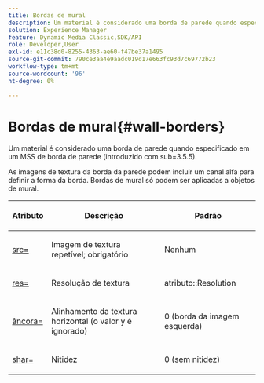 ```yaml
---
title: Bordas de mural
description: Um material é considerado uma borda de parede quando especificado em um MSS de borda de parede (introduzido com sub=3.5.5).
solution: Experience Manager
feature: Dynamic Media Classic,SDK/API
role: Developer,User
exl-id: e11c38d0-8255-4363-ae60-f47be37a1495
source-git-commit: 790ce3aa4e9aadc019d17e663fc93d7c69772b23
workflow-type: tm+mt
source-wordcount: '96'
ht-degree: 0%

---
```


# Bordas de mural{#wall-borders}

Um material é considerado uma borda de parede quando especificado em um MSS de borda de parede (introduzido com sub=3.5.5).

As imagens de textura da borda da parede podem incluir um canal alfa para definir a forma da borda. Bordas de mural só podem ser aplicadas a objetos de mural.

<table id="table_906C5CC4CADF4024AA0E29544AF48080"> 
 <thead> 
  <tr> 
   <th colname="col1" class="entry"> <p>Atributo </p> </th> 
   <th colname="col2" class="entry"> <p>Descrição </p> </th> 
   <th colname="col3" class="entry"> <p>Padrão </p> </th> 
  </tr> 
 </thead>
 <tbody> 
  <tr> 
   <td colname="col1"> <p> <a href="../../../../../../ir-api/http-protocol/image-rendering-api-ref/c-ir-http-protocol-ref/c-ir-http-protocol-command-reference/r-ir-src.md#reference-62c98abad22149d68d405ed6aaff8272" type="reference" format="dita" scope="local"> <span class="codeph"> src= </span> </a> </p> </td> 
   <td colname="col2"> <p>Imagem de textura repetível; obrigatório </p> </td> 
   <td colname="col3"> <p>Nenhum </p> </td> 
  </tr> 
  <tr> 
   <td colname="col1"> <p> <a href="../../../../../../ir-api/http-protocol/image-rendering-api-ref/c-ir-http-protocol-ref/c-ir-http-protocol-command-reference/r-ir-res.md#reference-0ad9de8887144c83a6db97b4994f7c04" type="reference" format="dita" scope="local"> <span class="codeph"> res= </span> </a> </p> </td> 
   <td colname="col2"> <p>Resolução de textura </p> </td> 
   <td colname="col3"> <p> <span class="codeph"> atributo::Resolution </span> </p> </td> 
  </tr> 
  <tr> 
   <td colname="col1"> <p> <a href="../../../../../../ir-api/http-protocol/image-rendering-api-ref/c-ir-http-protocol-ref/c-ir-http-protocol-command-reference/r-ir-http-anchor.md#reference-d53923d785c9442997dc7f2199524c26" type="reference" format="dita" scope="local"> <span class="codeph"> âncora= </span> </a> </p> </td> 
   <td colname="col2"> <p>Alinhamento da textura horizontal (o valor y é ignorado) </p> </td> 
   <td colname="col3"> <p>0 (borda da imagem esquerda) </p> </td> 
  </tr> 
  <tr> 
   <td colname="col1"> <p> <a href="../../../../../../ir-api/http-protocol/image-rendering-api-ref/c-ir-http-protocol-ref/c-ir-http-protocol-command-reference/r-ir-http-sharp.md#reference-acdd87f6b5de4e3a85e5d3c03022a35a" type="reference" format="dita" scope="local"> <span class="codeph"> shar= </span> </a> </p> </td> 
   <td colname="col2"> <p>Nitidez </p> </td> 
   <td colname="col3"> <p>0 (sem nitidez) </p> </td> 
  </tr> 
 </tbody> 
</table>
